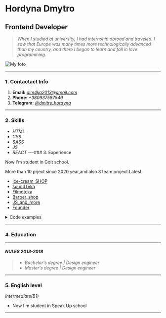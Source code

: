 # Hordyna Dmytro
## Frontend Developer

>_When I studied at university, I had internship abroad and traveled. I saw that Europe was many times more technologically advanced than my country, and there I began to learn and fall in love programming._

![My foto](/Iam.jpeg)


---
### 1.  Contactact Info
 1. **Email:** *[dim4ka2013@gmail.com](mailto:dim4ka2013@gmail.com)*
 2. **Phone:** *+380937587549*
 3. **Telegram:** *[@dmitry_hordyna](https://t.me/dmitry_hordyna)*
---
### 2. Skills
 - _HTML_
 - _CSS_
  - _SASS_
  - _JS_
 - _REACT_
---### 3. Experience

Now I'm student in GoIt school.

More than 10 prject since 2020 year,and also 3 team project.Latest:

- [ice-cream_SHOP](art-smirnov.github.io/team-project/)
- [soundTeka](art-smirnov.github.io/team-project-js/)
- [Filmoteka](https://dh-netlify-tutorial.netlify.app/)
- [Barber_shop](https://dmitryhordyna.github.io/Template_Barber-Shop/)
- [JS_and_more](https://dmitryhordyna.github.io/GoIT_Api-Timer-ChangeTheme/)
- [Founder](https://dmitryhordyna.github.io/GoIT_Finder/)

<details>
 <summary>Code examples</summary>
 <pre>
//module
import { combineReducers } from 'redux';
import { createReducer } from '@reduxjs/toolkit';
//component
import actions from './action_phonebook';
import dataContacts from '../../data/data.json';

const items = createReducer(dataContacts, {
  [actions.addContact]: (state, { payload }) => foundMatch(state, payload),
  [actions.deleteContact]: (state, { payload }) =>
    state.filter(({ id }) => id !== payload),
});

const filter = createReducer('', {
  [actions.filterContact]: (_, { payload }) => payload,
});

function foundMatch(allContacts, newContact) {
  const chek = allContacts.some(
    ({ name, number }) =>
      name === newContact.name || number === newContact.number,
  );
  if (chek) {
    alert(`You have this number or name!!!Sorry try again.`);
    return allContacts;
  } else {
    return [newContact, ...allContacts];
  }
}

export default combineReducers({
  items,
  filter,
});
  </pre>
</details>

--- 
### 4. Education
---
 #### _NULES 2013-2018_
> - _Bachelor's degree | Design engineer_
 > - _Master's degree | Design engineer_
---
### 5. English level

_Intermediate(B1)_
- Now I'm student in Speak Up school
 ---

